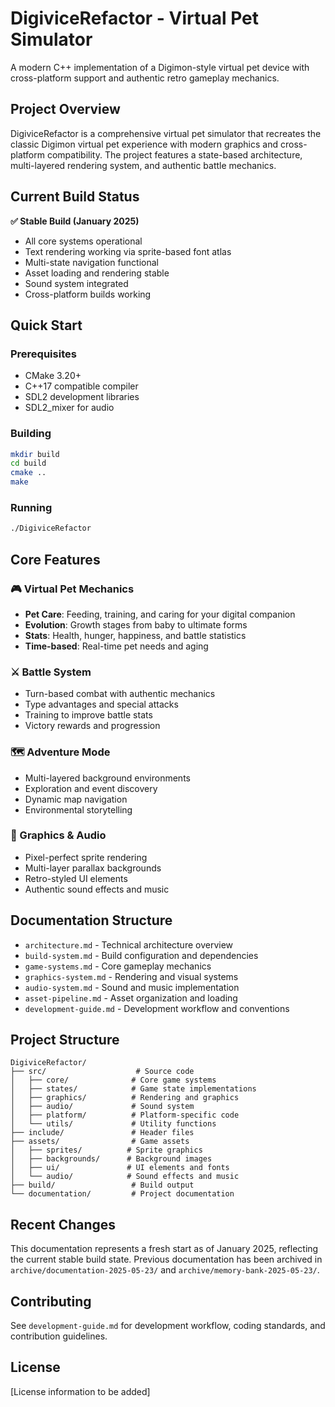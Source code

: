 # DigiviceRefactor - Virtual Pet Simulator

A modern C++ implementation of a Digimon-style virtual pet device with cross-platform support and authentic retro gameplay mechanics.

## Project Overview

DigiviceRefactor is a comprehensive virtual pet simulator that recreates the classic Digimon virtual pet experience with modern graphics and cross-platform compatibility. The project features a state-based architecture, multi-layered rendering system, and authentic battle mechanics.

## Current Build Status

**✅ Stable Build (January 2025)**
- All core systems operational
- Text rendering working via sprite-based font atlas
- Multi-state navigation functional
- Asset loading and rendering stable
- Sound system integrated
- Cross-platform builds working

## Quick Start

### Prerequisites
- CMake 3.20+
- C++17 compatible compiler
- SDL2 development libraries
- SDL2_mixer for audio

### Building
```bash
mkdir build
cd build
cmake ..
make
```

### Running
```bash
./DigiviceRefactor
```

## Core Features

### 🎮 Virtual Pet Mechanics
- **Pet Care**: Feeding, training, and caring for your digital companion
- **Evolution**: Growth stages from baby to ultimate forms
- **Stats**: Health, hunger, happiness, and battle statistics
- **Time-based**: Real-time pet needs and aging

### ⚔️ Battle System
- Turn-based combat with authentic mechanics
- Type advantages and special attacks
- Training to improve battle stats
- Victory rewards and progression

### 🗺️ Adventure Mode
- Multi-layered background environments
- Exploration and event discovery
- Dynamic map navigation
- Environmental storytelling

### 🎨 Graphics & Audio
- Pixel-perfect sprite rendering
- Multi-layer parallax backgrounds
- Retro-styled UI elements
- Authentic sound effects and music

## Documentation Structure

- `architecture.md` - Technical architecture overview
- `build-system.md` - Build configuration and dependencies  
- `game-systems.md` - Core gameplay mechanics
- `graphics-system.md` - Rendering and visual systems
- `audio-system.md` - Sound and music implementation
- `asset-pipeline.md` - Asset organization and loading
- `development-guide.md` - Development workflow and conventions

## Project Structure

```
DigiviceRefactor/
├── src/                    # Source code
│   ├── core/              # Core game systems
│   ├── states/            # Game state implementations
│   ├── graphics/          # Rendering and graphics
│   ├── audio/             # Sound system
│   ├── platform/          # Platform-specific code
│   └── utils/             # Utility functions
├── include/               # Header files
├── assets/                # Game assets
│   ├── sprites/          # Sprite graphics
│   ├── backgrounds/      # Background images
│   ├── ui/               # UI elements and fonts
│   └── audio/            # Sound effects and music
├── build/                 # Build output
└── documentation/         # Project documentation
```

## Recent Changes

This documentation represents a fresh start as of January 2025, reflecting the current stable build state. Previous documentation has been archived in `archive/documentation-2025-05-23/` and `archive/memory-bank-2025-05-23/`.

## Contributing

See `development-guide.md` for development workflow, coding standards, and contribution guidelines.

## License

[License information to be added]
